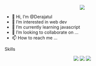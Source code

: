 <p align="center">
    <img src="https://4kwallpapers.com/images/wallpapers/chainsaw-man-denji-1920x1080-8958.jpg">
</p>

- 👋 Hi, I’m @Derajatul
- 👀 I’m interested in web dev
- 🌱 I’m currently learning javascript
- 💞️ I’m looking to collaborate on ...
- 📫 How to reach me ...

<p>Skills</p>

<p align="center">
    <img src="https://cdn-icons-png.flaticon.com/512/732/732212.png">
    <img src="https://cdn-icons-png.flaticon.com/512/732/732190.png">
    <img src="https://cdn-icons-png.flaticon.com/512/5968/5968292.png">
</p>

<!---
Derajatul/Derajatul is a ✨ special ✨ repository because its `README.md` (this file) appears on your GitHub profile.
You can click the Preview link to take a look at your changes.
--->
